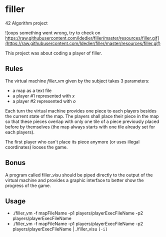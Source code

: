 # filler
42 Algorithm project

![oops something went wrong, try to check on https://raw.githubusercontent.com/ldedier/filler/master/resources/filler.gif](https://raw.githubusercontent.com/ldedier/filler/master/resources/filler.gif)

This project was about coding a player of filler.

## Rules

The virtual machine *filler_vm* given by the subject takes 3 parameters:

* a map as a text file
* a player #1 represented with *x*
* a player #2 represented with *o*

Each turn the virtual machine provides one piece to each players besides the current state of the map.
The players shall place their piece in the map so that these pieces overlap with only one tile of a piece previously placed before by themselves (the map always starts with one tile already set for each players).

The first player who can't place its piece anymore (or uses illegal coordinates) looses the game.

## Bonus

A program called filler_visu should be piped directly to the output of the virtual machine and provides a graphic interface to better show the progress of the game.

## Usage

* ./filler_vm -f mapFileName -p1 players/playerExecFileName -p2 players/playerExecFileName
* ./filler_vm -f mapFileName -p1 players/playerExecFileName -p2 players/playerExecFileName | ./filler_visu `[-i]`
